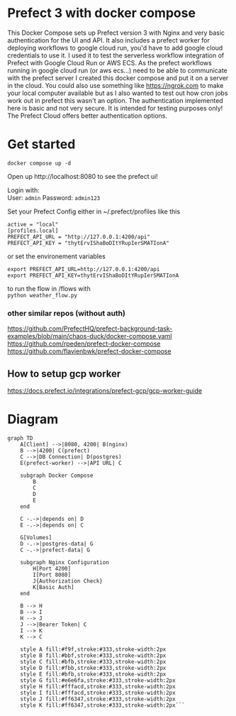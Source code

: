 # Prefect 3 with docker compose

This Docker Compose sets up Prefect version 3 with Nginx and very basic authentication for the UI and API. It also includes a prefect worker for deploying workflows to google cloud run, you'd have to add google cloud credentials to use it.
I used it to test the serverless workflow integration of Prefect with Google Cloud Run or AWS ECS.
As the prefect workflows running in google cloud run (or aws ecs...) need to be able to communicate with the prefect server I created this docker compose and put it on a server in the cloud. You could also use something like https://ngrok.com to make your local computer available but as I also wanted to test out how cron jobs work out in prefect this wasn't an option.
The authentication implemented here is basic and not very secure. It is intended for testing purposes only! The Prefect Cloud offers better authentication options.

# Get started
```docker compose up -d```

Open up http://localhost:8080 to see the prefect ui!

Login with:  
User: ```admin```
Password: ```admin123```  

Set your Prefect Config either in ~/.prefect/profiles like this
```
active = "local"
[profiles.local]
PREFECT_API_URL = "http://127.0.0.1:4200/api"
PREFECT_API_KEY = "thytErvIShaBoDItYRupIerSMATIonA"
```
or set the environement variables
```
export PREFECT_API_URL=http://127.0.0.1:4200/api
export PREFECT_API_KEY=thytErvIShaBoDItYRupIerSMATIonA
```
to run the flow in /flows with   
```python weather_flow.py```



### other similar repos (without auth)
https://github.com/PrefectHQ/prefect-background-task-examples/blob/main/chaos-duck/docker-compose.yaml
https://github.com/rpeden/prefect-docker-compose  
https://github.com/flavienbwk/prefect-docker-compose

## How to setup gcp worker
https://docs.prefect.io/integrations/prefect-gcp/gcp-worker-guide

# Diagram  
```mermaid
graph TD
    A[Client] -->|8080, 4200| B(nginx)
    B -->|4200| C(prefect)
    C -->|DB Connection| D(postgres)
    E(prefect-worker) -->|API URL| C
    
    subgraph Docker Compose
        B
        C
        D
        E
    end
    
    C -.->|depends on| D
    E -.->|depends on| C
    
    G[Volumes]
    D -.->|postgres-data| G
    C -.->|prefect-data| G
    
    subgraph Nginx Configuration
        H[Port 4200]
        I[Port 8080]
        J{Authorization Check}
        K[Basic Auth]
    end
    
    B --> H
    B --> I
    H --> J
    J -->|Bearer Token| C
    I --> K
    K --> C
    
    style A fill:#f9f,stroke:#333,stroke-width:2px
    style B fill:#bbf,stroke:#333,stroke-width:2px
    style C fill:#bfb,stroke:#333,stroke-width:2px
    style D fill:#fbb,stroke:#333,stroke-width:2px
    style E fill:#bfb,stroke:#333,stroke-width:2px
    style G fill:#e6e6fa,stroke:#333,stroke-width:2px
    style H fill:#fffacd,stroke:#333,stroke-width:2px
    style I fill:#fffacd,stroke:#333,stroke-width:2px
    style J fill:#ff6347,stroke:#333,stroke-width:2px
    style K fill:#ff6347,stroke:#333,stroke-width:2px```
